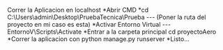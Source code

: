 Correr la Aplicacion en localhost
*Abrir CMD
*cd C:\Users\admin\Desktop\PruebaTecnica\Prueba --- (Poner la ruta del proyecto en mi caso es esta)
*Activar Entorno Virtual --- EntornoV\Scripts\Activate
*Entrar a la carpeta principal cd proyectoAero
*Correr la aplicacion con python manage.py runserver
*Listo...
